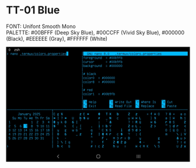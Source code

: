 # TT-01 Blue
FONT: Unifont Smooth Mono<br>
PALETTE: #00BFFF (Deep Sky Blue), #00CCFF (Vivid Sky Blue), #000000 (Black), #EEEEEE (Gray), #FFFFFF (White)

![screenshot](screenshot_20250107.jpg)
